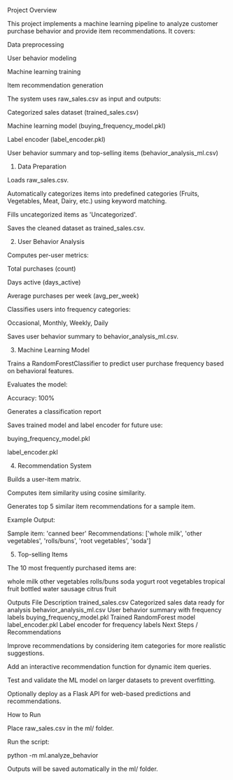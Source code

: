 Project Overview

This project implements a machine learning pipeline to analyze customer purchase behavior and provide item recommendations.
It covers:

Data preprocessing

User behavior modeling

Machine learning training

Item recommendation generation

The system uses raw_sales.csv as input and outputs:

Categorized sales dataset (trained_sales.csv)

Machine learning model (buying_frequency_model.pkl)

Label encoder (label_encoder.pkl)

User behavior summary and top-selling items (behavior_analysis_ml.csv)

1. Data Preparation

Loads raw_sales.csv.

Automatically categorizes items into predefined categories (Fruits, Vegetables, Meat, Dairy, etc.) using keyword matching.

Fills uncategorized items as 'Uncategorized'.

Saves the cleaned dataset as trained_sales.csv.

2. User Behavior Analysis

Computes per-user metrics:

Total purchases (count)

Days active (days_active)

Average purchases per week (avg_per_week)

Classifies users into frequency categories:

Occasional, Monthly, Weekly, Daily

Saves user behavior summary to behavior_analysis_ml.csv.

3. Machine Learning Model

Trains a RandomForestClassifier to predict user purchase frequency based on behavioral features.

Evaluates the model:

Accuracy: 100%

Generates a classification report

Saves trained model and label encoder for future use:

buying_frequency_model.pkl

label_encoder.pkl

4. Recommendation System

Builds a user-item matrix.

Computes item similarity using cosine similarity.

Generates top 5 similar item recommendations for a sample item.

Example Output:

Sample item: 'canned beer'
Recommendations: ['whole milk', 'other vegetables', 'rolls/buns', 'root vegetables', 'soda']

5. Top-selling Items

The 10 most frequently purchased items are:

whole milk
other vegetables
rolls/buns
soda
yogurt
root vegetables
tropical fruit
bottled water
sausage
citrus fruit

Outputs
File	Description
trained_sales.csv	Categorized sales data ready for analysis
behavior_analysis_ml.csv	User behavior summary with frequency labels
buying_frequency_model.pkl	Trained RandomForest model
label_encoder.pkl	Label encoder for frequency labels
Next Steps / Recommendations

Improve recommendations by considering item categories for more realistic suggestions.

Add an interactive recommendation function for dynamic item queries.

Test and validate the ML model on larger datasets to prevent overfitting.

Optionally deploy as a Flask API for web-based predictions and recommendations.

How to Run

Place raw_sales.csv in the ml/ folder.

Run the script:

python -m ml.analyze_behavior


Outputs will be saved automatically in the ml/ folder.
